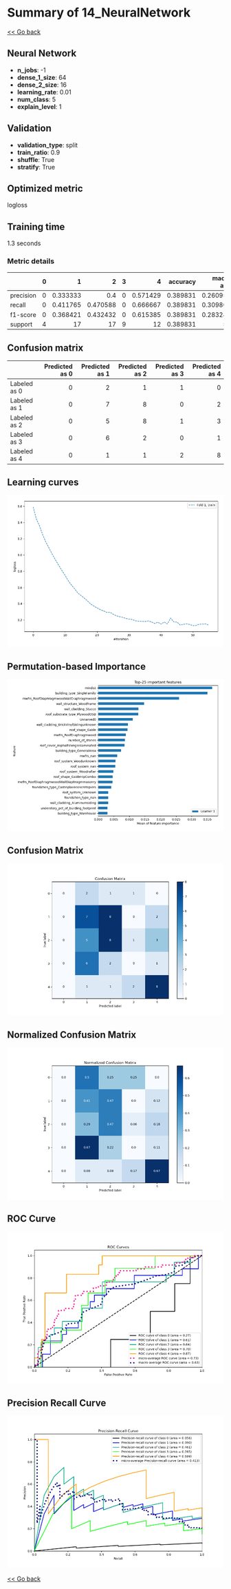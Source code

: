 # Summary of 14_NeuralNetwork

[<< Go back](../README.md)


## Neural Network
- **n_jobs**: -1
- **dense_1_size**: 64
- **dense_2_size**: 16
- **learning_rate**: 0.01
- **num_class**: 5
- **explain_level**: 1

## Validation
 - **validation_type**: split
 - **train_ratio**: 0.9
 - **shuffle**: True
 - **stratify**: True

## Optimized metric
logloss

## Training time

1.3 seconds

### Metric details
|           |   0 |         1 |         2 |   3 |         4 |   accuracy |   macro avg |   weighted avg |   logloss |
|:----------|----:|----------:|----------:|----:|----------:|-----------:|------------:|---------------:|----------:|
| precision |   0 |  0.333333 |  0.4      |   0 |  0.571429 |   0.389831 |    0.260952 |       0.327522 |   1.45058 |
| recall    |   0 |  0.411765 |  0.470588 |   0 |  0.666667 |   0.389831 |    0.309804 |       0.389831 |   1.45058 |
| f1-score  |   0 |  0.368421 |  0.432432 |   0 |  0.615385 |   0.389831 |    0.283248 |       0.355917 |   1.45058 |
| support   |   4 | 17        | 17        |   9 | 12        |   0.389831 |   59        |      59        |   1.45058 |


## Confusion matrix
|              |   Predicted as 0 |   Predicted as 1 |   Predicted as 2 |   Predicted as 3 |   Predicted as 4 |
|:-------------|-----------------:|-----------------:|-----------------:|-----------------:|-----------------:|
| Labeled as 0 |                0 |                2 |                1 |                1 |                0 |
| Labeled as 1 |                0 |                7 |                8 |                0 |                2 |
| Labeled as 2 |                0 |                5 |                8 |                1 |                3 |
| Labeled as 3 |                0 |                6 |                2 |                0 |                1 |
| Labeled as 4 |                0 |                1 |                1 |                2 |                8 |

## Learning curves
![Learning curves](learning_curves.png)

## Permutation-based Importance
![Permutation-based Importance](permutation_importance.png)
## Confusion Matrix

![Confusion Matrix](confusion_matrix.png)


## Normalized Confusion Matrix

![Normalized Confusion Matrix](confusion_matrix_normalized.png)


## ROC Curve

![ROC Curve](roc_curve.png)


## Precision Recall Curve

![Precision Recall Curve](precision_recall_curve.png)



[<< Go back](../README.md)
